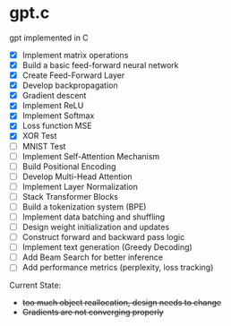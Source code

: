 # gpt.c

gpt implemented in C

- [X] Implement matrix operations
- [X] Build a basic feed-forward neural network  
- [X] Create Feed-Forward Layer  
- [X] Develop backpropagation 
- [X] Gradient descent    
- [X] Implement ReLU
- [X] Implement Softmax 
- [X] Loss function MSE
- [X] XOR Test
- [ ] MNIST Test
- [ ] Implement Self-Attention Mechanism  
- [ ] Build Positional Encoding  
- [ ] Develop Multi-Head Attention  
- [ ] Implement Layer Normalization  
- [ ] Stack Transformer Blocks  
- [ ] Build a tokenization system (BPE)  
- [ ] Implement data batching and shuffling  
- [ ] Design weight initialization and updates  
- [ ] Construct forward and backward pass logic  
- [ ] Implement text generation (Greedy Decoding)  
- [ ] Add Beam Search for better inference  
- [ ] Add performance metrics (perplexity, loss tracking)  

Current State:

- ~~too much object reallocation, design needs to change~~
- ~~Gradients are not converging properly~~
